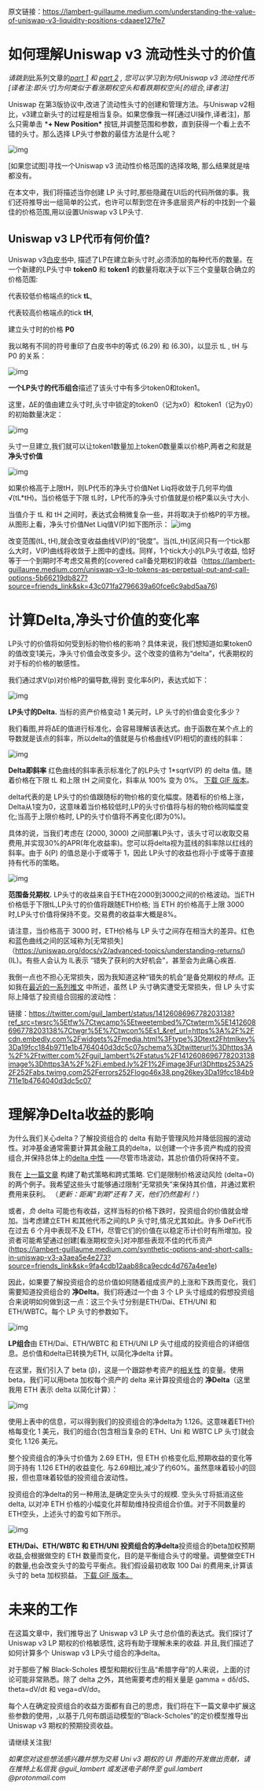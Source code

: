 原文链接：https://lambert-guillaume.medium.com/understanding-the-value-of-uniswap-v3-liquidity-positions-cdaaee127fe7

# 如何理解Uniswap v3 流动性头寸的价值

*请跳到*此系列文章的[*part 1*](https://lambert-guillaume.medium.com/uniswap-v3-lp-tokens-as-perpetual-put-and-call-options-5b66219db827?source=friends_link&sk=43c071fa2796639a60fce6c9abd5aa76) *和* [*part 2*](https://lambert-guillaume.medium.com/synthetic-options-and-short-calls-in-uniswap-v3-a3aea5e4e273?source=friends_link&sk=9fa4cdb12aab88ca9ecdc4d767a4ee1e) *, 您可以学习到为何Uniswap v3 流动性代币[译者注:即头寸]为何类似于看涨期权空头和看跌期权空头[的组合,译者注]*

Uniswap 在第3版协议中,改进了流动性头寸的创建和管理方法。与Uniswap v2相比，v3建立新头寸的过程是相当复杂。如果您像我一样[通过UI操作,译者注]，那么只需单击 ***+ New Position\*** 按钮,并调整范围和参数，直到获得一个看上去不错的头寸。那么选择 LP头寸参数的最佳方法是什么呢？

![img](https://img.learnblockchain.cn/attachments/2022/05/rMq5TjRI62849e8083c93.png)

[如果您试图]寻找一个Uniswap v3 流动性价格范围的选择攻略, 那么结果就是啥都没有。

在本文中，我们将描述当你创建 LP 头寸时,那些隐藏在UI后的代码所做的事。我们还将推导出一组简单的公式，也许可以帮到您在许多底层资产标的中找到一个最佳的价格范围,用以设置Uniswap v3 LP头寸.

## Uniswap v3 LP代币有何价值?

Uniswap v3[白皮书](https://uniswap.org/whitepaper-v3.pdf)中, 描述了LP在建立新头寸时,必须添加的每种代币的数量。在一个新建的LP头寸中 **token0** 和 **token1** 的数量将取决于以下三个变量联合确立的价格范围:

代表较低价格端点的tick **tL**,

代表较高价格端点的tick **tH**,

建立头寸时的价格 **P0**

我以略有不同的符号重印了白皮书中的等式 (6.29) 和 (6.30)，以显示 tL , tH 与 P0 的关系：

![img](https://img.learnblockchain.cn/attachments/2022/05/C0FyUmCv62849e86a8e2e.png)

**一个LP头寸的代币组合**描述了该头寸中有多少token0和token1。

这里，ΔE的值由建立头寸时,头寸中锁定的token0（记为x0）和token1（记为y0）的初始数量决定：

![img](https://img.learnblockchain.cn/attachments/2022/05/wfNjHK1B62849e919f29d.png)

头寸一旦建立,我们就可以让token1数量加上token0数量乘以价格P,两者之和就是**净头寸价值**

![img](https://img.learnblockchain.cn/attachments/2022/05/oRMiktNw62849e95b2982.png)

如果价格高于上限tH，则LP代币的净头寸价值Net Liq将收敛于几何平均值√(tL*tH)。当价格低于下限 tL时，LP代币的净头寸价值就是价格P乘以头寸大小.

当值介于 tL 和 tH 之间时，表达式会稍微复杂一些，并将取决于价格P的平方根。从图形上看，净头寸价值Net Liq值V(P)如下图所示：
![img](https://img.learnblockchain.cn/attachments/2022/05/lXd6ZcEj62849e9cf0ac2.png)

改变范围(tL, tH),就会改变收益曲线V(P)的“锐度”。当(tL,tH)区间只有一个tick那么大时，V(P)曲线将收敛于上图中的虚线。同样，1个tick大小的LP头寸收益, 恰好等于一个到期时不考虑交易费的[covered call备兑期权]的收益（https://lambert-guillaume.medium.com/uniswap-v3-lp-tokens-as-perpetual-put-and-call-options-5b66219db827?source=friends_link&sk=43c071fa2796639a60fce6c9abd5aa76)

# 计算Delta,净头寸价值的变化率

LP头寸的价值将如何受到标的物价格的影响？具体来说，我们想知道如果token0的值改变1美元，净头寸价值会改变多少。这个改变的值称为“delta”，代表期权的对于标的价格的敏感性。

我们通过求V(p)对价格P的偏导数,得到 变化率δ(P)，表达式如下：

![img](https://img.learnblockchain.cn/attachments/2022/05/o9epzvJU62849ea338dfd.png)

**LP头寸的Delta.** 当标的资产价格变动 1 美元时，LP 头寸的价值会变化多少？

我们看图,并将ΔE的值进行标准化，会容易理解该表达式。由于函数在某个点上的导数就是该点的斜率，所以delta的值就是与价格曲线V(P)相切的直线的斜率：

![img](https://img.learnblockchain.cn/attachments/2022/05/kCcm5WMh62849ea7c4b2b.png)

**Delta即斜率** 红色曲线的斜率表示标准化了的LP头寸 1*sqrtV(P) 的 delta 值。随着价格在下限 tL 和上限 tH 之间变化，斜率从 100% 变为 0%。 [下载 GIF 版本](https://cdn-images-1.medium.com/max/2400/1JDTDeS1htEIp9kHzyyG-EA.gif)。

delta代表的是 LP头寸的价值跟随标的物价格的变化幅度。随着标的价格上涨，Delta从1变为0，这意味着当价格较低时,LP的头寸价值将与标的物价格同幅度变化;当高于上限价格时, LP的头寸价值将不再变化(即为0%)。

具体的说，当我们考虑在 (2000, 3000) 之间部署LP头寸，该头寸可以收取交易费用,并实现30%的APR(年化收益率)。您可以将delta视为蓝线的斜率除以红线的斜率。由于 δ(P) 的值总是小于或等于 1，因此 LP头寸的收益也将小于或等于直接持有代币的策略。

![img](https://img.learnblockchain.cn/attachments/2022/05/81xHUvgd62849ead13aef.png)

**范围备兑期权.** 
LP头寸的收益来自于ETH在2000到3000之间的价格波动。当ETH价格低于下限tL,LP头寸的价值将跟随ETH价格; 当 ETH 的价格高于上限 3000 时,LP头寸价值将保持不变。交易费的收益率大概是8%。

请注意，当价格高于 3000 时，ETH价格与 LP 头寸之间存在相当大的差异。红色和蓝色曲线之间的区域称为[无常损失]（https://uniswap.org/docs/v2/advanced-topics/understanding-returns/) (IL)。有些人会认为 IL表示 “错失了获利的大好机会”，甚至会为此痛心疾首.

我倒一点也不担心无常损失，因为我知道这种“错失的机会”是备兑期权的*特点*。正如我在[最近的一系列推文](https://twitter.com/guil_lambert/status/1412608674380632067?s=20) 中所述，虽然 LP 头寸确实遭受无常损失，但 LP 头寸实际上降低了投资组合回报的波动性：

链接：https://twitter.com/guil_lambert/status/1412608696778203138?ref_src=twsrc%5Etfw%7Ctwcamp%5Etweetembed%7Ctwterm%5E1412608696778203138%7Ctwgr%5E%7Ctwcon%5Es1_&ref_url=https%3A%2F%2Fcdn.embedly.com%2Fwidgets%2Fmedia.html%3Ftype%3Dtext2Fhtmlkey%3Da19fcc184b9711e1b4764040d3dc5c07schema%3Dtwitterurl%3Dhttps3A%2F%2Ftwitter.com%2Fguil_lambert%2Fstatus%2F1412608696778203138image%3Dhttps3A%2F%2Fi.embed.ly%2F1%2Fimage3Furl3Dhttps253A252F252Fabs.twimg.com252Ferrors252Flogo46x38.png26key3Da19fcc184b9711e1b4764040d3dc5c07

# 理解净Delta收益的影响

为什么我们关心delta？了解投资组合的 delta 有助于管理风险并降低回报的波动性。对冲基金通常需要计算其金融工具的delta，以创建一个许多资产构成的投资组合,并保持总体上的[delta 中性](https://en.wikipedia.org/wiki/Delta_neutral) ——尽管市场波动，其总价值仍将保持不变。

我在 [上一篇文章](https://lambert-guillaume.medium.com/synthetic-options-and-short-calls-in-uniswap-v3-a3aea5e4e273?source=friends_link&sk=9fa4cdb12aab88ca9ecdc4d767a4ee1e ) 构建了勒式策略和跨式策略. 它们是限制价格波动风险 (delta=0) 的两个例子。我希望这些头寸能够通过限制“无常损失”来保持其价值，并通过累积费用来获利。 （*更新：距离“到期”还有 7 天，他们仍然盈利！*）

或者，*负* delta 可能也有收益，这样当标的价格下跌时，投资组合的价值就会增加。当考虑建立ETH 和其他代币之间的LP 头寸时,情况尤其如此。许多 DeFi代币在过去 6 个月中表现不及 ETH，尽管它们的价值在以稳定币计价时有所增加。投资者可能希望通过创建[看涨期权空头]对冲那些表现不佳的代币资产(https://lambert-guillaume.medium.com/synthetic-options-and-short-calls-in-uniswap-v3-a3aea5e4e273?source=friends_link&sk=9fa4cdb12aab88ca9ecdc4d767a4ee1e) 


因此，如果要了解投资组合的总价值如何随着组成资产的上涨和下跌而变化，我们需要知道投资组合的 **净Delta**。我们将通过一个由 3 个 LP 头寸组成的假想投资组合来说明如何做到这一点：这三个头寸分别是ETH/Dai、ETH/UNI 和 ETH/WBTC。每个 LP 头寸的参数如下。

![img](https://img.learnblockchain.cn/attachments/2022/05/Hjb9B5kH62849eb21226f.png)

**LP组合**由 ETH/Dai、ETH/WBTC 和 ETH/UNI LP 头寸组成的投资组合的详细信息。总价值和delta已转换为ETH, 以简化净delta 计算。

在这里，我们引入了 beta (β)，这是一个跟踪参考资产的[相关性](https://en.wikipedia.org/wiki/Beta_(finance)) 的变量。使用 beta，我们可以用beta 加权每个资产的 delta 来计算投资组合的 **净Delta**（这里我用 ETH 表示 delta 以简化计算）：


![img](https://img.learnblockchain.cn/attachments/2022/05/Z0eLsJJH62849eb75b343.png)

使用上表中的信息，可以得到我们的投资组合的净delta为 1.126。这意味着ETH价格每变化 1 美元，我们的组合(包含相当复杂的 ETH、Uni 和 WBTC LP 头寸)就会变化 1.126 美元。

整个投资组合的净头寸价值为 2.69 ETH，但 ETH 价格变化后,预期收益的变化等同于持有 1.126 ETH的收益变化. 与2.69相比,减少了约60%。虽然意味着较小的回报，但也意味着较低的投资组合波动性。

投资组合的净delta的另一种用法,是确定空头头寸的规模. 空头头寸将抵消这些delta, 以对冲 ETH 价格的小幅变化并帮助维持投资组合价值。对于不同数量的ETH空头，上述头寸的盈亏如下所示。

![img](https://img.learnblockchain.cn/attachments/2022/05/BKuePlOq62849ec3c54a1.png)


**ETH/Dai、ETH/WBTC 和 ETH/UNI 投资组合的净delta**投资组合的beta加权预期收益,会根据做空的 ETH 数量而变化，目的是平衡组合头寸的增量。调整做空ETH的数量,也会改变头寸的盈亏平衡点。我们假设最初收取 100 Dai 的费用来,计算该头寸的 beta 加权损益。 [下载 GIF 版本。](https://cdn-images-1.medium.com/max/2400/1*X6f_q944yYMqqVlfGgQCLA.gif)

# 未来的工作

在这篇文章中，我们推导出了 Uniswap v3 LP 头寸总价值的表达式。我们探讨了Uniswap v3 LP 期权的价格敏感性, 这将有助于理解未来的收益. 并且,我们描述了如何计算多个 Uniswap v3 LP头寸组合的净delta。

对于那些了解 Black-Scholes 模型和期权衍生品“希腊字母”的人来说，上面的讨论可能非常熟悉。除了 delta 之外，其他需要考虑的相关量是 gamma = dδ/dS、theta=dV/dt 和 vega=dV/dσ。

每个人在确定投资组合的收益方面都有自己的思虑，我们将在下一篇文章中扩展这些参数的使用，,以基于几何布朗运动模型的“Black-Scholes”的定价模型推导出 Uniswap v3 期权的预期投资收益。

请继续关注我!

*如果您对这些想法感兴趣并想为交易 Uni v3 期权的 UI 界面的开发做出贡献，请在推特上私信我 @guil_lambert 或发送电子邮件至 guil.lambert @protonmail.com*

